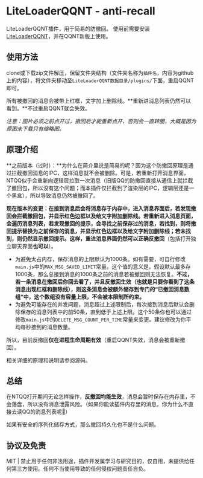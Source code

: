 # LiteLoaderQQNT - anti-recall

LiteLoaderQQNT插件，用于简易的防撤回。
使用前需要安装[LiteLoaderQQNT](https://github.com/mo-jinran/LiteLoaderQQNT)，并在QQNT新版上使用。

## 使用方法

clone或下载zip文件解压，保留文件夹结构（文件夹名称为`插件名`，内容为github上的内容），将文件夹移动至`LiteLoaderQQNT数据目录/plugins/`下面，重启QQNT即可。

所有被撤回的消息会被带上红框，文字加上删除线。**重新进消息列表仍然可以看到。**不过重启QQNT就会失效。

*注意：图片必须之前点开过，撤回后才能重新点开，否则会一直转圈，大概是因为原图未下载只有缩略图。*

## 原理介绍

**之前版本（过时）：**为什么在简介里说是简易的呢？因为这个防撤回原理是通过拦截撤回消息的IPC，这样消息就不会被删除。可是，若重新打开消息界面，NTQQ似乎会重新向逻辑层拉取一次消息（旧版QQ的防撤回直接从通信上就拦截了撤回包，所以没有这个问题；而本插件仅拦截到了渲染层的IPC，逻辑层还是一个黑盒），所以导致消息仍然被撤回了。

**现在版本的变更：**在接到消息后会将消息存于内存中，进入消息界面后，若发现撤回会拦截撤回包，并显示红色边框以及给文字附加删除线。若重新进入消息页面，会遍历消息列表，若发现撤回的提示，会寻找之前保存过的消息，若找到，则将撤回提示替换为之前保存的消息，并显示红色边框以及给文字附加删除线；若未找到，则仍然显示撤回提示。这样，重进消息界面**仍然可以正确反撤回**（包括打开独立聊天界面**也可以**）。

- 为避免太占内存，保存消息的上限默认为1000条。如有需要，可自行修改`main.js`中的`MAX_MSG_SAVED_LIMIT`常量。这个值的意义是，假设默认最多存1000条，那么总接到消息的1000条之前的消息若被撤回则无法恢复。**不过，若一条消息在撤回后你回去看了，并且反撤回生效（也就是只要你看到了这条消息出现红框和删除线），则这条消息会被额外储存到专门的“已撤回消息数组”中，这个数组没有容量上限，不会被本限制所约束。**
- 为避免可能存在的并发问题，消息超过上述限制后，每次接到消息后默认会删除保存的消息列表中的前50条，直到低于上述上限。这个50条你也可以通过修改`main.js`中的`DELETE_MSG_COUNT_PER_TIME`常量来变更。建议修改为你平均每秒接到的消息数量。

所以，目前反撤回**仅在进程生命周期有效**（重启QQNT失效，消息会被重新撤回）。

相关详细的原理和说明请参阅源码。

## 总结

在NTQQ打开期间无论怎样操作，**反撤回均能生效**，消息会暂时保存在内存里，不会落盘，所以没有消息泄露风险。（如果你能读插件内存里的消息，你为什么不直接去读QQ的消息列表呢🤣）

如果有安全的序列化储存方式，那么撤回持久化也不是什么问题。

## 协议及免责

MIT | 禁止用于任何非法用途，插件开发属学习与研究目的，仅自用，未提供给任何第三方使用。任何不当使用导致的任何侵权问题责任自负。
